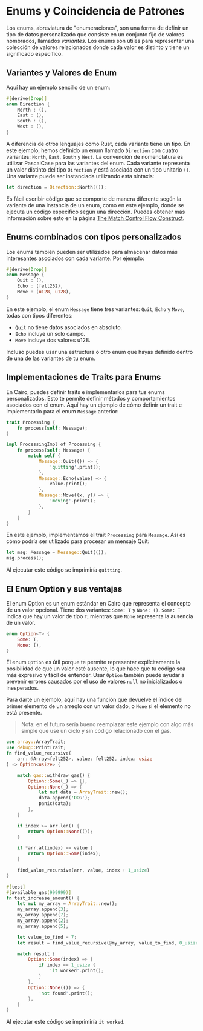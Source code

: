 # Enums y Coincidencia de Patrones

Los enums, abreviatura de "enumeraciones", son una forma de definir un tipo de datos personalizado que consiste en un conjunto fijo de valores nombrados, llamados _variantes_. Los enums son útiles para representar una colección de valores relacionados donde cada valor es distinto y tiene un significado específico.

## Variantes y Valores de Enum

Aquí hay un ejemplo sencillo de un enum:

```rs
#[derive(Drop)]
enum Direction {
    North : (),
    East : (),
    South : (),
    West : (),
}
```

A diferencia de otros lenguajes como Rust, cada variante tiene un tipo. En este ejemplo, hemos definido un enum llamado `Direction` con cuatro variantes: `North`, `East`, `South` y `West`. La convención de nomenclatura es utilizar PascalCase para las variantes del enum. Cada variante representa un valor distinto del tipo `Direction` y está asociada con un tipo unitario `()`. Una variante puede ser instanciada utilizando esta sintaxis:

```rs
let direction = Direction::North(());
```

Es fácil escribir código que se comporte de manera diferente según la variante de una instancia de un enum, como en este ejemplo, donde se ejecuta un código específico según una dirección. Puedes obtener más información sobre esto en la página [The Match Control Flow Construct](ch05-02-the-match-control-flow-construct.md).
## Enums combinados con tipos personalizados

Los enums también pueden ser utilizados para almacenar datos más interesantes asociados con cada variante. Por ejemplo:

```rs
#[derive(Drop)]
enum Message {
    Quit : (),
    Echo : (felt252),
    Move : (u128, u128),
}
```

En este ejemplo, el enum `Message` tiene tres variantes: `Quit`, `Echo` y `Move`, todas con tipos diferentes:

- `Quit` no tiene datos asociados en absoluto.
- `Echo` incluye un solo campo.
- `Move` incluye dos valores u128.

Incluso puedes usar una estructura o otro enum que hayas definido dentro de una de las variantes de tu enum.

## Implementaciones de Traits para Enums

En Cairo, puedes definir traits e implementarlos para tus enums personalizados. Esto te permite definir métodos y comportamientos asociados con el enum. Aquí hay un ejemplo de cómo definir un trait e implementarlo para el enum `Message` anterior:

```rs
trait Processing {
    fn process(self: Message);
}

impl ProcessingImpl of Processing {
    fn process(self: Message) {
        match self {
            Message::Quit(()) => {
                'quitting'.print();
            },
            Message::Echo(value) => {
                value.print();
            },
            Message::Move((x, y)) => {
                'moving'.print();
            },
        }
    }
}
```

En este ejemplo, implementamos el trait `Processing` para `Message`. Así es cómo podría ser utilizado para procesar un mensaje Quit:

```rust
let msg: Message = Message::Quit(());
msg.process();
```

Al ejecutar este código se imprimiría `quitting`.

## El Enum Option y sus ventajas

El enum Option es un enum estándar en Cairo que representa el concepto de un valor opcional. Tiene dos variantes: `Some: T` y `None: ()`. `Some: T` indica que hay un valor de tipo `T`, mientras que `None` representa la ausencia de un valor.

```rs
enum Option<T> {
    Some: T,
    None: (),
}
```

El enum `Option` es útil porque te permite representar explícitamente la posibilidad de que un valor esté ausente, lo que hace que tu código sea más expresivo y fácil de entender. Usar `Option` también puede ayudar a prevenir errores causados por el uso de valores `null` no inicializados o inesperados.

Para darte un ejemplo, aquí hay una función que devuelve el índice del primer elemento de un arreglo con un valor dado, o `None` si el elemento no está presente.

> Nota: en el futuro sería bueno reemplazar este ejemplo con algo más simple que use un ciclo y sin código relacionado con el gas.

```rust
use array::ArrayTrait;
use debug::PrintTrait;
fn find_value_recursive(
    arr: @Array<felt252>, value: felt252, index: usize
) -> Option<usize> {

    match gas::withdraw_gas() {
        Option::Some(_) => {},
        Option::None(_) => {
            let mut data = ArrayTrait::new();
            data.append('OOG');
            panic(data);
        },
    }

    if index >= arr.len() {
        return Option::None(());
    }

    if *arr.at(index) == value {
        return Option::Some(index);
    }

    find_value_recursive(arr, value, index + 1_usize)
}

#[test]
#[available_gas(999999)]
fn test_increase_amount() {
    let mut my_array = ArrayTrait::new();
    my_array.append(3);
    my_array.append(7);
    my_array.append(2);
    my_array.append(5);

    let value_to_find = 7;
    let result = find_value_recursive(@my_array, value_to_find, 0_usize);

    match result {
        Option::Some(index) => {
            if index == 1_usize {
                'it worked'.print();
            }
        },
        Option::None(()) => {
            'not found'.print();
        },
    }
}
```

Al ejecutar este código se imprimiría `it worked`.
